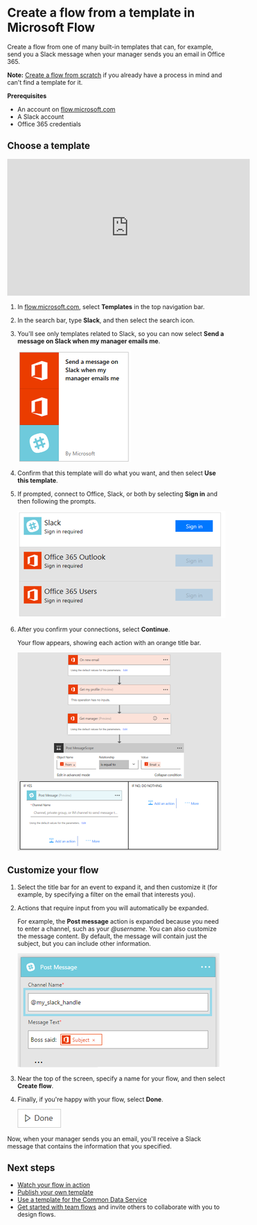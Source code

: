 <properties
    pageTitle="Create a flow from a template | Microsoft Flow"
    description="Create a flow from any of several built-in templates."
    services=""
    suite="flow"
    documentationCenter="na"
    authors="aftowen"
    manager="anneta"
    editor=""
    tags=""
 />

<tags
  ms.service="flow"
    ms.devlang="na"
    ms.topic="article"
    ms.tgt_pltfrm="na"
    ms.workload="na"
   ms.date="02/03/2017"
   ms.author="anneta"/>

# Create a flow from a template in Microsoft Flow #
Create a flow from one of many built-in templates that can, for example, send you a Slack message when your manager sends you an email in Office 365.

**Note:** [Create a flow from scratch](get-started-logic-flow.md) if you already have a process in mind and can't find a template for it.

**Prerequisites**

- An account on [flow.microsoft.com](https://flow.microsoft.com)
- A Slack account
- Office 365 credentials

## Choose a template

<iframe width="560" height="315" src="https://www.youtube.com/embed/ZJK8cYdjAic?list=PL8nfc9haGeb55I9wL9QnWyHp3ctU2_ThF" frameborder="0" allowfullscreen></iframe>

1. In [flow.microsoft.com](https://flow.microsoft.com), select **Templates** in the top navigation bar.

1. In the search bar, type **Slack**, and then select the search icon.

1. You'll see only templates related to Slack, so you can now select **Send a message on Slack when my manager emails me**.

	![New option in the left navigation bar](./media/get-started-logic-template/select-template.png)

1. Confirm that this template will do what you want, and then select **Use this template**.

1. If prompted, connect to Office, Slack, or both by selecting **Sign in** and then following the prompts.

	![List of connections that the template requires](./media/get-started-logic-template/confirm-connections.png)

1. After you confirm your connections, select **Continue**.

	Your flow appears, showing each action with an orange title bar.

	![Default events and actions from template](./media/get-started-logic-template/template-default.png)

## Customize your flow ##
1. Select the title bar for an event to expand it, and then customize it (for example, by specifying a filter on the email that interests you).

1. Actions that require input from you will automatically be expanded.

	For example, the **Post message** action is expanded because you need to enter a channel, such as your *@username*. You can also customize the message content. By default, the message will contain just the subject, but you can include other information.

	![Specify channel for slack](./media/get-started-logic-template/specify-keyword.png)

1. Near the top of the screen, specify a name for your flow, and then select **Create flow**.

1. Finally, if you're happy with your flow, select **Done**.

	![Done button](./media/get-started-logic-template/done.png)

Now, when your manager sends you an email, you'll receive a Slack message that contains the information that you specified.

## Next steps ##
- [Watch your flow in action](see-a-flow-run.md)
- [Publish your own template](publish-a-template.md)
- [Use a template for the Common Data Service](common-data-model-intro.md)
- [Get started with team flows](./get-started-with-team-flows.md) and invite others to collaborate with you to design flows.
